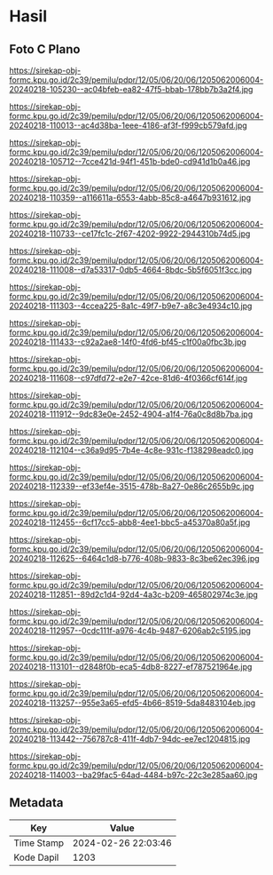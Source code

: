 # Hasil

## Foto C Plano

https://sirekap-obj-formc.kpu.go.id/2c39/pemilu/pdpr/12/05/06/20/06/1205062006004-20240218-105230--ac04bfeb-ea82-47f5-bbab-178bb7b3a2f4.jpg

https://sirekap-obj-formc.kpu.go.id/2c39/pemilu/pdpr/12/05/06/20/06/1205062006004-20240218-110013--ac4d38ba-1eee-4186-af3f-f999cb579afd.jpg

https://sirekap-obj-formc.kpu.go.id/2c39/pemilu/pdpr/12/05/06/20/06/1205062006004-20240218-105712--7cce421d-94f1-451b-bde0-cd941d1b0a46.jpg

https://sirekap-obj-formc.kpu.go.id/2c39/pemilu/pdpr/12/05/06/20/06/1205062006004-20240218-110359--a116611a-6553-4abb-85c8-a4647b931612.jpg

https://sirekap-obj-formc.kpu.go.id/2c39/pemilu/pdpr/12/05/06/20/06/1205062006004-20240218-110733--ce17fc1c-2f67-4202-9922-2944310b74d5.jpg

https://sirekap-obj-formc.kpu.go.id/2c39/pemilu/pdpr/12/05/06/20/06/1205062006004-20240218-111008--d7a53317-0db5-4664-8bdc-5b5f6051f3cc.jpg

https://sirekap-obj-formc.kpu.go.id/2c39/pemilu/pdpr/12/05/06/20/06/1205062006004-20240218-111303--4ccea225-8a1c-49f7-b9e7-a8c3e4934c10.jpg

https://sirekap-obj-formc.kpu.go.id/2c39/pemilu/pdpr/12/05/06/20/06/1205062006004-20240218-111433--c92a2ae8-14f0-4fd6-bf45-c1f00a0fbc3b.jpg

https://sirekap-obj-formc.kpu.go.id/2c39/pemilu/pdpr/12/05/06/20/06/1205062006004-20240218-111608--c97dfd72-e2e7-42ce-81d6-4f0366cf614f.jpg

https://sirekap-obj-formc.kpu.go.id/2c39/pemilu/pdpr/12/05/06/20/06/1205062006004-20240218-111912--9dc83e0e-2452-4904-a1f4-76a0c8d8b7ba.jpg

https://sirekap-obj-formc.kpu.go.id/2c39/pemilu/pdpr/12/05/06/20/06/1205062006004-20240218-112104--c36a9d95-7b4e-4c8e-931c-f138298eadc0.jpg

https://sirekap-obj-formc.kpu.go.id/2c39/pemilu/pdpr/12/05/06/20/06/1205062006004-20240218-112339--ef33ef4e-3515-478b-8a27-0e86c2655b9c.jpg

https://sirekap-obj-formc.kpu.go.id/2c39/pemilu/pdpr/12/05/06/20/06/1205062006004-20240218-112455--6cf17cc5-abb8-4ee1-bbc5-a45370a80a5f.jpg

https://sirekap-obj-formc.kpu.go.id/2c39/pemilu/pdpr/12/05/06/20/06/1205062006004-20240218-112625--6464c1d8-b776-408b-9833-8c3be62ec396.jpg

https://sirekap-obj-formc.kpu.go.id/2c39/pemilu/pdpr/12/05/06/20/06/1205062006004-20240218-112851--89d2c1d4-92d4-4a3c-b209-465802974c3e.jpg

https://sirekap-obj-formc.kpu.go.id/2c39/pemilu/pdpr/12/05/06/20/06/1205062006004-20240218-112957--0cdc111f-a976-4c4b-9487-6206ab2c5195.jpg

https://sirekap-obj-formc.kpu.go.id/2c39/pemilu/pdpr/12/05/06/20/06/1205062006004-20240218-113101--d2848f0b-eca5-4db8-8227-ef787521964e.jpg

https://sirekap-obj-formc.kpu.go.id/2c39/pemilu/pdpr/12/05/06/20/06/1205062006004-20240218-113257--955e3a65-efd5-4b66-8519-5da8483104eb.jpg

https://sirekap-obj-formc.kpu.go.id/2c39/pemilu/pdpr/12/05/06/20/06/1205062006004-20240218-113442--756787c8-411f-4db7-94dc-ee7ec1204815.jpg

https://sirekap-obj-formc.kpu.go.id/2c39/pemilu/pdpr/12/05/06/20/06/1205062006004-20240218-114003--ba29fac5-64ad-4484-b97c-22c3e285aa60.jpg


## Metadata

| Key        | Value               |
| ---------- | ------------------- |
| Time Stamp | 2024-02-26 22:03:46 |
| Kode Dapil | 1203                |



